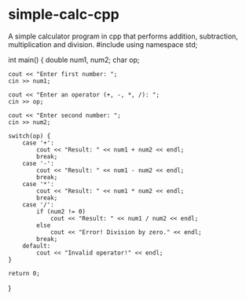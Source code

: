 # simple-calc-cpp
A simple calculator program in cpp that performs addition, subtraction, multiplication and division.
#include <iostream>
using namespace std;

int main() {
    double num1, num2;
    char op;

    cout << "Enter first number: ";
    cin >> num1;

    cout << "Enter an operator (+, -, *, /): ";
    cin >> op;

    cout << "Enter second number: ";
    cin >> num2;

    switch(op) {
        case '+':
            cout << "Result: " << num1 + num2 << endl;
            break;
        case '-':
            cout << "Result: " << num1 - num2 << endl;
            break;
        case '*':
            cout << "Result: " << num1 * num2 << endl;
            break;
        case '/':
            if (num2 != 0)
                cout << "Result: " << num1 / num2 << endl;
            else
                cout << "Error! Division by zero." << endl;
            break;
        default:
            cout << "Invalid operator!" << endl;
    }

    return 0;
}
